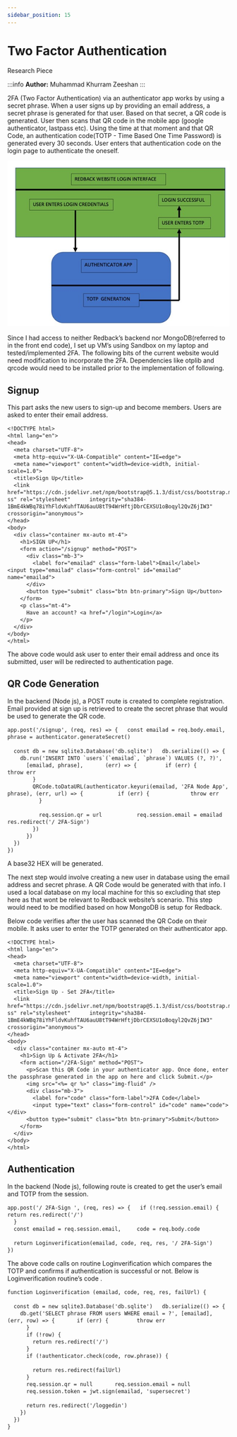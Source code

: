 ```yaml
---
sidebar_position: 15
---
```


# Two Factor Authentication

Research Piece

:::info
**Author:** Muhammad Khurram Zeeshan
:::

2FA (Two Factor Authentication) via an authenticator app works by using a secret phrase. When a user signs up by providing an email address, a secret phrase is generated for that user. Based on that secret, a QR code is generated. User then scans that QR code in the mobile app (google authenticator, lastpass etc). Using the time at that moment and that QR Code, an authentication code(TOTP - Time Based One Time Password) is generated every 30 seconds. User enters that authentication code on the login page to authenticate the oneself.

![2FA Graph](img\2fa-graph.jpg)

Since I had access to neither Redback’s backend nor MongoDB(referred to in the front end code), I set up VM’s using Sandbox on my laptop and tested/implemented 2FA. The following bits of the current website would need modification to incorporate the 2FA. Dependencies like otplib and qrcode would need to be installed prior to the implementation of following.

## Signup

This part asks the new users to sign-up and become members. Users are asked to enter their email address.

```
<!DOCTYPE html> 
<html lang="en"> 
<head> 
  <meta charset="UTF-8"> 
  <meta http-equiv="X-UA-Compatible" content="IE=edge"> 
  <meta name="viewport" content="width=device-width, initial-scale=1.0"> 
  <title>Sign Up</title> 
  <link 
href="https://cdn.jsdelivr.net/npm/bootstrap@5.1.3/dist/css/bootstrap.min.c ss" rel="stylesheet"      integrity="sha384-
1BmE4kWBq78iYhFldvKuhfTAU6auU8tT94WrHftjDbrCEXSU1oBoqyl2QvZ6jIW3" crossorigin="anonymous"> 
</head> 
<body> 
  <div class="container mx-auto mt-4"> 
    <h1>SIGN UP</h1> 
    <form action="/signup" method="POST"> 
      <div class="mb-3"> 
        <label for="emailad" class="form-label">Email</label>         <input type="emailad" class="form-control" id="emailad" name="emailad"> 
      </div> 
      <button type="submit" class="btn btn-primary">Sign Up</button> 
    </form> 
    <p class="mt-4"> 
      Have an account? <a href="/login">Login</a> 
    </p> 
  </div> 
</body> 
</html> 
```

The above code would ask user to enter their email address and once its submitted, user will be redirected to authentication page.

## QR Code Generation

In the backend (Node js), a POST route is created to complete registration. Email provided at sign up is retrieved to create the secret phrase that would be used to generate the QR code.

```
app.post('/signup', (req, res) => {   const emailad = req.body.email,     phrase = authenticator.generateSecret() 
 
  const db = new sqlite3.Database('db.sqlite')   db.serialize(() => { 
    db.run('INSERT INTO `users`(`emailad`, `phrase`) VALUES (?, ?)', 
      [emailad, phrase],       (err) => {         if (err) {           throw err 
        } 
        QRCode.toDataURL(authenticator.keyuri(emailad, '2FA Node App', phrase), (err, url) => {           if (err) {             throw err 
          } 
 
          req.session.qr = url           req.session.email = emailad           res.redirect('/ 2FA-Sign') 
        }) 
      }) 
  }) 
})  
```

A base32 HEX will be generated.

The next step would involve creating a new user in database using the email address and secret phrase. A QR Code would be generated with that info. I used a local database on my local machine for this so excluding that step here as that wont be relevant to Redback website’s scenario. This step would need to be modified based on how MongoDB is setup for Redback.

Below code verifies after the user has scanned the QR Code on their mobile. It asks user to enter the TOTP generated on their authenticator app.

```
<!DOCTYPE html> 
<html lang="en"> 
<head> 
  <meta charset="UTF-8"> 
  <meta http-equiv="X-UA-Compatible" content="IE=edge"> 
  <meta name="viewport" content="width=device-width, initial-scale=1.0"> 
  <title>Sign Up - Set 2FA</title> 
  <link 
href="https://cdn.jsdelivr.net/npm/bootstrap@5.1.3/dist/css/bootstrap.min.c ss" rel="stylesheet"      integrity="sha384-
1BmE4kWBq78iYhFldvKuhfTAU6auU8tT94WrHftjDbrCEXSU1oBoqyl2QvZ6jIW3" crossorigin="anonymous"> 
</head> 
<body> 
  <div class="container mx-auto mt-4"> 
    <h1>Sign Up & Activate 2FA</h1> 
    <form action="/2FA-Sign" method="POST"> 
      <p>Scan this QR Code in your authenticator app. Once done, enter the passphrase generated in the app on here and click Submit.</p> 
      <img src="<%= qr %>" class="img-fluid" /> 
      <div class="mb-3"> 
        <label for="code" class="form-label">2FA Code</label> 
        <input type="text" class="form-control" id="code" name="code">       </div> 
      <button type="submit" class="btn btn-primary">Submit</button> 
    </form> 
  </div> 
</body> 
</html> 
```

## Authentication

In the backend (Node js), following route is created to get the user’s email and TOTP from the session.

```
app.post('/ 2FA-Sign ', (req, res) => {   if (!req.session.email) {     return res.redirect('/') 
  }  
  const emailad = req.session.email,     code = req.body.code 
 
  return Loginverification(emailad, code, req, res, '/ 2FA-Sign') 
}) 
```

The above code calls on routine Loginverification which compares the TOTP and confirms if authentication is successful or not. Below is Loginverification routine’s code .

```
function Loginverification (emailad, code, req, res, failUrl) { 
   
  const db = new sqlite3.Database('db.sqlite')   db.serialize(() => { 
    db.get('SELECT phrase FROM users WHERE email = ?', [emailad], (err, row) => {       if (err) {         throw err 
      }  
      if (!row) { 
        return res.redirect('/') 
      }  
      if (!authenticator.check(code, row.phrase)) { 
         
        return res.redirect(failUrl) 
      } 
      req.session.qr = null       req.session.email = null 
      req.session.token = jwt.sign(emailad, 'supersecret') 
 
      return res.redirect('/loggedin') 
    }) 
  }) 
} 
```
